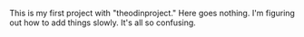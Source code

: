 This is my first project with "theodinproject." Here goes nothing. 
I'm figuring out how to add things slowly. It's all so confusing. 